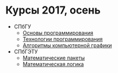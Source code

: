 # Курсы 2017, осень

* СПбГУ
  * [Основы программирования](programming-basics.md)
  * [Технологии программирования](programming-technology/)
  * [Алгоритмы компьютерной графики](computer-graphics.md)
* СПбГЭТУ
  * [Математические пакеты](mathematical-packages.md)
  * [Математическая логика](mlita.md)
